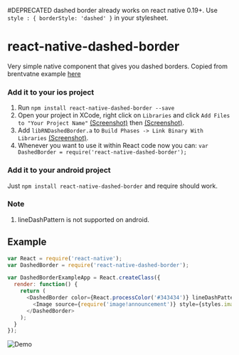 #DEPRECATED
dashed border already works on react native 0.19+. Use `style : { borderStyle: 'dashed' }` in your stylesheet. 

# react-native-dashed-border

Very simple native component that gives you dashed borders. Copied from brentvatne example [here](https://github.com/brentvatne/react-native-dashed-border-example)

### Add it to your ios project

1. Run `npm install react-native-dashed-border --save`
2. Open your project in XCode, right click on `Libraries` and click `Add
   Files to "Your Project Name"` [(Screenshot)](http://url.brentvatne.ca/jQp8) then [(Screenshot)](http://url.brentvatne.ca/1gqUD).
3. Add `libRNDashedBorder.a` to `Build Phases -> Link Binary With Libraries`
   [(Screenshot)](http://url.brentvatne.ca/17Xfe).
4. Whenever you want to use it within React code now you can: `var DashedBorder = require('react-native-dashed-border');`

### Add it to your android project

Just ``npm install react-native-dashed-border`` and require should work.

### Note
1. lineDashPattern is not supported on android.

## Example

```javascript
var React = require('react-native');
var DashedBorder = require('react-native-dashed-border');

var DashedBorderExampleApp = React.createClass({
  render: function() {
    return (
      <DashedBorder color={React.processColor('#343434')} lineDashPattern={[4,2]} lineWidth={1.5} style={styles.container}>
        <Image source={require('image!announcement')} style={styles.image} />
      </DashedBorder>
    );
  }
});
```

![Demo](https://raw.githubusercontent.com/brentvatne/react-native-dashed-border-example/master/example.png)


